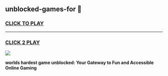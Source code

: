 
## unblocked-games-for 👋
<h3>
<a href="https://premium.freeplayer.one?title=unblocked-games-for&ref=14F">CLICK TO PLAY</a></h3>
<hr>

<h3>
<a href="https://premium.freeplayer.one?title=unblocked-games-for&ref=14F">CLICK 2 PLAY</a>
  
</h3>

<a href="https://premium.freeplayer.one?title=unblocked-games-for&ref=12F/"><img src="https://clearcache.store/games.png"></a>


**worlds hardest game unblocked: Your Gateway to Fun and Accessible Online Gaming**
